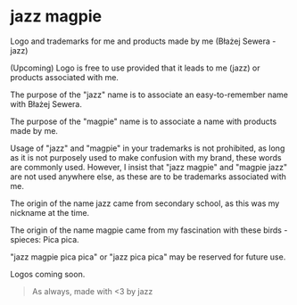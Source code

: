 # jazz magpie
Logo and trademarks for me and products made by me (Błażej Sewera - jazz)

(Upcoming) Logo is free to use provided that it leads to me (jazz) or products associated with me.

The purpose of the "jazz" name is to associate an easy-to-remember name with Błażej Sewera.

The purpose of the "magpie" name is to associate a name with products made by me.

Usage of "jazz" and "magpie" in your trademarks is not prohibited, as long as it is not purposely used to make confusion with my brand, these words are commonly used. However, I insist that "jazz magpie" and "magpie jazz" are not used anywhere else, as these are to be trademarks associated with me.

The origin of the name jazz came from secondary school, as this was my nickname at the time.

The origin of the name magpie came from my fascination with these birds - spieces: Pica pica.

"jazz magpie pica pica" or "jazz pica pica" may be reserved for future use.

Logos coming soon.

> As always, made with <3 by jazz
